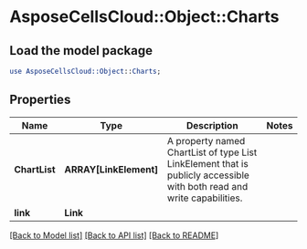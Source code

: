 # AsposeCellsCloud::Object::Charts 

## Load the model package
```perl
use AsposeCellsCloud::Object::Charts;
```

## Properties
Name | Type | Description | Notes
------------ | ------------- | ------------- | -------------
**ChartList** | **ARRAY[LinkElement]** | A property named ChartList of type List LinkElement  that is publicly accessible with both read and write capabilities. |
**link** | **Link** |  |  

[[Back to Model list]](../README.md#documentation-for-models) [[Back to API list]](../README.md#documentation-for-api-endpoints) [[Back to README]](../README.md)

